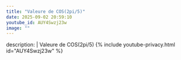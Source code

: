 ```yaml
---
title: "Valeure de COS(2pi/5)"
date: 2025-09-02 20:59:10 
youtube_id: AUY4Swzj23w
image: ""
---
```

description: |
  Valeure de COS(2pi/5)
{% include youtube-privacy.html id="AUY4Swzj23w" %}
